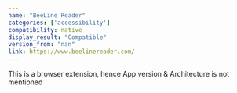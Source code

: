 ```yaml
---
name: "BeeLine Reader"
categories: ['accessibility']
compatibility: native
display_result: "Compatible"
version_from: "nan"
link: https://www.beelinereader.com/
---
```


This is a browser extension, hence App version & Architecture is not mentioned